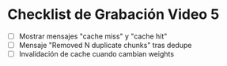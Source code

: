 # Checklist de Grabación Video 5

- [ ] Mostrar mensajes "cache miss" y "cache hit"
- [ ] Mensaje "Removed N duplicate chunks" tras dedupe
- [ ] Invalidación de cache cuando cambian weights
